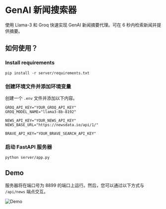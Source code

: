 # GenAI 新闻搜索器

使用 Llama-3 和 Groq 快速实现 GenAI 新闻摘要代理。可在 6 秒内检索新闻并提供摘要。

## 如何使用？

### Install requirements

```
pip install -r server/requirements.txt
```

### 创建环境文件并添加环境变量

创建一个 `.env` 文件并添加以下内容。

```
GROQ_API_KEY="YOUR_GROQ_API_KEY"
GROQ_MODEL_NAME="llama3-8b-8192"

NEWS_API_KEY="YOUR_NEWS_API_KEY"
NEWS_BASE_URL="https://newsdata.io/api/1/"

BRAVE_API_KEY="YOUR_BRAVE_SEARCH_API_KEY"
```

### 启动 FastAPI 服务器

```
python server/app.py
```

## Demo

服务器将在端口号为 $8899$ 的端口上运行。然后，您可以通过以下方式与 `/api/news` 端点交互。

![Demo](./demo_content/GenAINewsSearch-ezgif.com-video-to-gif-converter.gif)